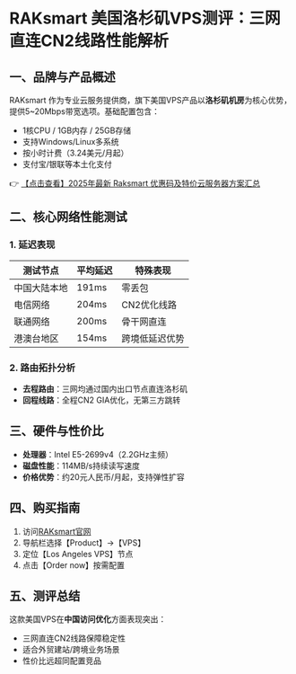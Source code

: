 # RAKsmart 美国洛杉矶VPS测评：三网直连CN2线路性能解析

## 一、品牌与产品概述
RAKsmart 作为专业云服务提供商，旗下美国VPS产品以**洛杉矶机房**为核心优势，提供5~20Mbps带宽选项。基础配置包含：
- 1核CPU / 1GB内存 / 25GB存储
- 支持Windows/Linux多系统
- 按小时计费（3.24美元/月起）
- 支付宝/银联等本土化支付

👉 [【点击查看】2025年最新 Raksmart 优惠码及特价云服务器方案汇总](https://bit.ly/raksmart)

## 二、核心网络性能测试
### 1. 延迟表现
| 测试节点       | 平均延迟 | 特殊表现         |
|----------------|----------|------------------|
| 中国大陆本地   | 191ms    | 零丢包           |
| 电信网络       | 204ms    | CN2优化线路      |
| 联通网络       | 200ms    | 骨干网直连       |
| 港澳台地区     | 154ms    | 跨境低延迟优势   |

### 2. 路由拓扑分析
- **去程路由**：三网均通过国内出口节点直连洛杉矶
- **回程线路**：全程CN2 GIA优化，无第三方跳转

## 三、硬件与性价比
- **处理器**：Intel E5-2699v4（2.2GHz主频）
- **磁盘性能**：114MB/s持续读写速度
- **价格优势**：约20元人民币/月起，支持弹性扩容

## 四、购买指南
1. 访问[RAKsmart官网](https://bit.ly/raksmart)
2. 导航栏选择【Product】→【VPS】
3. 定位【Los Angeles VPS】节点
4. 点击【Order now】按需配置

## 五、测评总结
这款美国VPS在**中国访问优化**方面表现突出：
- 三网直连CN2线路保障稳定性
- 适合外贸建站/跨境业务场景
- 性价比远超同配置竞品